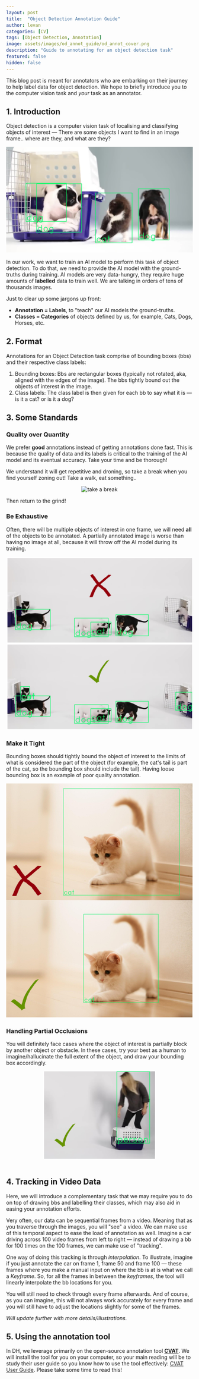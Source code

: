 ```yaml
---
layout: post
title:  "Object Detection Annotation Guide"
author: levan
categories: [CV]
tags: [Object Detection, Annotation]
image: assets/images/od_annot_guide/od_annot_cover.png
description: "Guide to annotating for an object detection task"
featured: false
hidden: false
---
```


This blog post is meant for annotators who are embarking on their journey to help label data for object detection. We hope to briefly introduce you to the computer vision task and *your* task as an annotator.

## 1. Introduction

Object detection is a computer vision task of localising and classifying objects of interest &mdash; There are some objects I want to find in an image frame.. where are they, and what are they?

![catdog](../assets/images/od_annot_guide/catdog.jpg)

In our work, we want to train an AI model to perform this task of object detection. To do that, we need to provide the AI model with the ground-truths during training. AI models are very data-hungry, they require huge amounts of **labelled** data to train well. We are talking in orders of tens of thousands images.

Just to clear up some jargons up front:

- **Annotation = Labels**, to "teach" our AI models the ground-truths.
- **Classes = Categories** of objects defined by us, for example, Cats, Dogs, Horses, etc.  

## 2. Format

Annotations for an Object Detection task comprise of bounding boxes (bbs) and their respective class labels:

 1. Bounding boxes: Bbs are rectangular boxes (typically not rotated, aka, aligned with the edges of the image). The bbs tightly bound out the objects of interest in the image.
 2. Class labels: The class label is then given for each bb to say what it is &mdash; is it a cat? or is it a dog?

## 3. Some Standards

### Quality over Quantity

We prefer **good** annotations instead of getting annotations done fast. This is because the quality of data and its labels is critical to the training of the AI model and its eventual accuracy. Take your time and be thorough!

We understand it will get repetitive and droning, so take a break when you find yourself zoning out! Take a walk, eat something..

<div style="text-align: center">

<img src="https://i.kym-cdn.com/photos/images/original/001/373/328/b16.jpg" alt="take a break" width="300"/>

</div>

Then return to the grind!

### Be Exhaustive

Often, there will be multiple objects of interest in one frame, we will need **all** of the objects to be annotated. A partially annotated image is worse than having no image at all, because it will throw off the AI model during its training.  

![exhuastive cat dog](../assets/images/od_annot_guide/exhuastive_catdog.png)

### Make it Tight

Bounding boxes should tightly bound the object of interest to the limits of what is considered the part of the object (for example, the cat's tail is part of the cat, so the bounding box should include the tail). Having loose bounding box is an example of poor quality annotation.

![loose tight cat](../assets/images/od_annot_guide/loose_tight.png)

### Handling Partial Occlusions

You will definitely face cases where the object of interest is partially block by another object or obstacle. In these cases, try your best as a human to imagine/hallucinate the full extent of the object, and draw your bounding box accordingly.

<div style="text-align: center">

<img src="../assets/images/od_annot_guide/part_occlusion.png" alt="partial occlusion" width="300"/>

</div>

</br>

## 4. Tracking in Video Data
Here, we will introduce a complementary task that we may require you to do on top of drawing bbs and labelling their classes, which may also aid in easing your annotation efforts.

Very often, our data can be sequential frames from a video. Meaning that as you traverse through the images, you will "see" a video. We can make use of this temporal aspect to ease the load of annotation as well. Imagine a car driving across 100 video frames from left to right &mdash; instead of drawing a bb for 100 times on the 100 frames, we can make use of "tracking".

One way of doing this tracking is through *interpolation*. To illustrate, imagine if you just annotate the car on frame 1, frame 50 and frame 100 &mdash; these frames where you make a manual input on where the bb is at is what we call a *Keyframe*. So, for all the frames in between the *keyframes*, the tool will linearly interpolate the bb locations for you.

You will still need to check through every frame afterwards. And of course, as you can imagine, this will not always work accurately for every frame and you will still have to adjust the locations slightly for some of the frames.

*Will update further with more details/illustrations.*

## 5. Using the annotation tool

In DH, we leverage primarily on the open-source annotation tool [**CVAT**](https://github.com/opencv/cvat). We will install the tool for you on your computer, so your main reading will be to study their user guide so you know how to use the tool effectively: [CVAT User Guide](https://github.com/opencv/cvat/blob/develop/cvat/apps/documentation/user_guide.md). Please take some time to read this!

